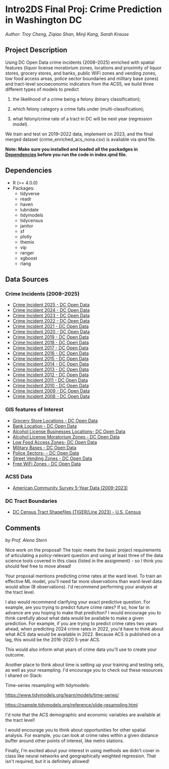# Intro2DS Final Proj: Crime Prediction in Washington DC

*Author: Troy Cheng, Ziqiao Shan, Minji Kang, Sarah Krause*

## Project Description

Using DC Open Data crime incidents (2008–2025) enriched with spatial features (liquor license moratorium zones, locations and proximity of liquor stores, grocery stores, and banks, public WiFi zones and vending zones, low food access areas, police sector boundaries and military base zones) and tract-level socioeconomic indicators from the ACS5, we build three different types of models to predict 

1) the likelihood of a crime being a felony (binary classification); 

2) which felony category a crime falls under (multi-classification); 

3) what felony/crime rate of a tract in DC will be next year (regression model). 

We train and test on 2019–2022 data, implement on 2023, and the final merged dataset (crime_enriched_acs_nona.csv) is available via qmd file. 

**Note: Make sure you installed and loaded all the packadges in [Dependencies](https://github.com/troy-yu-cheng/final-project?tab=readme-ov-file#dependencies) before you run the code in index.qmd file.**

## Dependencies
- R (>= 4.0.0)
- Packages:
  - tidyverse
  - readr
  - haven
  - lubridate
  - tidymodels
  - tidycensus
  - janitor
  - sf
  - plotly
  - themis
  - vip
  - ranger
  - xgboost
  - rlang

## Data Sources

### Crime Incidents (2008–2025)
- [Crime Incident 2025 - DC Open Data](https://opendata.dc.gov/datasets/74d924ddc3374e3b977e6f002478cb9b_7/explore)
- [Crime Incident 2024 - DC Open Data](https://opendata.dc.gov/datasets/c5a9f33ffca546babbd91de1969e742d_6/explore)
- [Crime Incident 2023 - DC Open Data](https://opendata.dc.gov/datasets/89561a4f02ba46cca3c42333425d1b87_5/explore)
- [Crime Incident 2022 - DC Open Data](https://opendata.dc.gov/datasets/f9cc541fc8c04106a05a1a4f1e7e813c_4/explore)
- [Crime Incident 2021 - DC Open Data](https://opendata.dc.gov/datasets/619c5bd17ca2411db0689bb0a211783c_3/explore)
- [Crime Incident 2020 - DC Open Data](https://opendata.dc.gov/datasets/f516e0dd7b614b088ad781b0c4002331_2/explore)
- [Crime Incident 2019 - DC Open Data](https://opendata.dc.gov/datasets/f08294e5286141c293e9202fcd3e8b57_1/explore)
- [Crime Incident 2018 - DC Open Data](https://opendata.dc.gov/datasets/38ba41dd74354563bce28a359b59324e_0/explore)
- [Crime Incident 2017 - DC Open Data](https://opendata.dc.gov/datasets/crime-incidents-in-2017/explore)
- [Crime Incident 2016 - DC Open Data](https://opendata.dc.gov/datasets/bda20763840448b58f8383bae800a843_26/explore)
- [Crime Incident 2015 - DC Open Data](https://opendata.dc.gov/datasets/35034fcb3b36499c84c94c069ab1a966_27/explore)
- [Crime Incident 2014 - DC Open Data](https://opendata.dc.gov/datasets/6eaf3e9713de44d3aa103622d51053b5_9/explore)
- [Crime Incident 2013 - DC Open Data](https://opendata.dc.gov/datasets/5fa2e43557f7484d89aac9e1e76158c9_10/explore)
- [Crime Incident 2012 - DC Open Data](https://opendata.dc.gov/datasets/010ac88c55b1409bb67c9270c8fc18b5_11/explore)
- [Crime Incident 2011 - DC Open Data](https://opendata.dc.gov/datasets/9d5485ffae914c5f97047a7dd86e115b_35/explore)
- [Crime Incident 2010 - DC Open Data](https://opendata.dc.gov/datasets/fdacfbdda7654e06a161352247d3a2f0_34/explore)
- [Crime Incident 2009 - DC Open Data](https://opendata.dc.gov/datasets/73cd2f2858714cd1a7e2859f8e6e4de4_33/explore)
- [Crime Incident 2008 - DC Open Data](https://opendata.dc.gov/datasets/180d56a1551c4e76ac2175e63dc0dce9_32/explore)

### GIS features of Interest
- [Grocery Store Locations - DC Open Data](https://opendata.dc.gov/datasets/1d7c9d0e3aac49c1aa88d377a3bae430_4/explore)
- [Bank Location - DC Open Data](https://opendata.dc.gov/datasets/dfc51a5bd29347d0a2399743d3144d31_0/explore)
- [Alcohol License Businesses Locations- DC Open Data](https://opendata.dc.gov/datasets/cabe9dcef0b344518c7fae1a3def7de1_5/explore)
- [Alcohol License Moratorium Zones - DC Open Data](https://opendata.dc.gov/datasets/1092394719a44d72af2c9b6ddb269551_35/explore)
- [Low Food Access Zones- DC Open Data](https://opendata.dc.gov/datasets/9b4355a8e1e345ea8350b77516163dd4_61/explore)
- [Military Bases - DC Open Data](https://opendata.dc.gov/datasets/21ee426eddc14014b80535cd6b8316e7_11/explore)
- [Police Sectors- - DC Open Data](https://opendata.dc.gov/datasets/6ac17c2ff8cc4e20b3768dd1b98adf7a_23/explore)
- [Street Vending Zones - DC Open Data](https://opendata.dc.gov/datasets/e05b93650d0a47ab846db46d2ba08b05_159/explore)
- [Free WiFi Zones - DC Open Data](https://opendata.dc.gov/datasets/0a73011064ae4580a4a8539de03060d1_14/explore)

### ACS5 Data
- [American Community Survey 5-Year Data (2009-2023)](https://www.census.gov/data/developers/data-sets/acs-5year.html)

### DC Tract Boundaries
- [DC Census Tract Shapefiles (TIGER/Line 2023) - U.S. Census](https://www2.census.gov/geo/tiger/TIGER2023/TRACT/)


## Comments

*by Prof. Alena Stern*

Nice work on the proposal! The topic meets the basic project requirements of articulating a policy-relevant question and using at least three of the data science tools covered in this class (listed in the assignment) - so I think you should feel free to move ahead!

Your proposal mentions predicting crime rates at the ward level. To train an effective ML model, you'll need far more observations than ward-level data would allow (8 observations). I'd recommend performing your analysis at the tract level. 

I also would recommend clarifying your exact predictive question. For example, are you trying to predict future crime rates? If so, how far in advance are you hoping to make that prediction? I would encourage you to think carefully about what data would be available to make a given prediction. For example, if you are trying to predict crime rates two years ahead, when predicting 2024 crime rates in 2022, you'd have to think about what ACS data would be available in 2022. Because ACS is published on a lag, this would be the 2016-2020 5-year ACS. 

This would also inform what years of crime data you'll use to create your outcome.

Another place to think about time is setting up your training and testing sets, as well as your resampling. I'd encourage you to check out these resources I shared on Slack:

Time-series resampling with tidymodels:

<https://www.tidymodels.org/learn/models/time-series/>

<https://rsample.tidymodels.org/reference/slide-resampling.html>

I'd note that the ACS demographic and economic variables are available at the tract level!

I would encourage you to think about opportunities for other spatial analysis. For example, you can look at crime rates within a given distance buffer around other points of interest, like metro stations. 

Finally, I'm excited about your interest in using methods we didn't cover in class like neural networks and geographically weighted regression. That isn't required, but it is definitely allowed!
